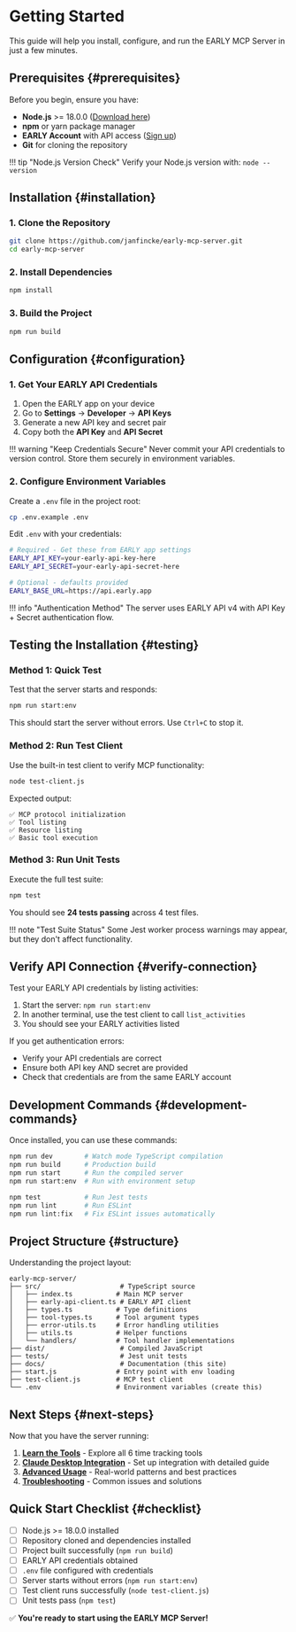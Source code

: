 # Getting Started

This guide will help you install, configure, and run the EARLY MCP Server in just a few minutes.

## Prerequisites {#prerequisites}

Before you begin, ensure you have:

- **Node.js** >= 18.0.0 ([Download here](https://nodejs.org/))
- **npm** or yarn package manager  
- **EARLY Account** with API access ([Sign up](https://early.app/))
- **Git** for cloning the repository

!!! tip "Node.js Version Check"
    Verify your Node.js version with: `node --version`

## Installation {#installation}

### 1. Clone the Repository

```bash
git clone https://github.com/janfincke/early-mcp-server.git
cd early-mcp-server
```

### 2. Install Dependencies

```bash
npm install
```

### 3. Build the Project

```bash
npm run build
```

## Configuration {#configuration}

### 1. Get Your EARLY API Credentials

1. Open the EARLY app on your device
2. Go to **Settings** → **Developer** → **API Keys**  
3. Generate a new API key and secret pair
4. Copy both the **API Key** and **API Secret**

!!! warning "Keep Credentials Secure"
    Never commit your API credentials to version control. Store them securely in environment variables.

### 2. Configure Environment Variables

Create a `.env` file in the project root:

```bash
cp .env.example .env
```

Edit `.env` with your credentials:

```bash title=".env"
# Required - Get these from EARLY app settings
EARLY_API_KEY=your-early-api-key-here
EARLY_API_SECRET=your-early-api-secret-here

# Optional - defaults provided
EARLY_BASE_URL=https://api.early.app
```

!!! info "Authentication Method"
    The server uses EARLY API v4 with API Key + Secret authentication flow.

## Testing the Installation {#testing}

### Method 1: Quick Test

Test that the server starts and responds:

```bash
npm run start:env
```

This should start the server without errors. Use `Ctrl+C` to stop it.

### Method 2: Run Test Client

Use the built-in test client to verify MCP functionality:

```bash
node test-client.js
```

Expected output:
```
✅ MCP protocol initialization
✅ Tool listing  
✅ Resource listing
✅ Basic tool execution
```

### Method 3: Run Unit Tests

Execute the full test suite:

```bash
npm test
```

You should see **24 tests passing** across 4 test files.

!!! note "Test Suite Status"
    Some Jest worker process warnings may appear, but they don't affect functionality.

## Verify API Connection {#verify-connection}

Test your EARLY API credentials by listing activities:

1. Start the server: `npm run start:env`
2. In another terminal, use the test client to call `list_activities`
3. You should see your EARLY activities listed

If you get authentication errors:
- Verify your API credentials are correct
- Ensure both API key AND secret are provided  
- Check that credentials are from the same EARLY account

## Development Commands {#development-commands}

Once installed, you can use these commands:

```bash title="Development Workflow"
npm run dev        # Watch mode TypeScript compilation
npm run build      # Production build
npm run start      # Run the compiled server
npm run start:env  # Run with environment setup
```

```bash title="Code Quality"
npm test           # Run Jest tests
npm run lint       # Run ESLint
npm run lint:fix   # Fix ESLint issues automatically
```

## Project Structure {#structure}

Understanding the project layout:

```
early-mcp-server/
├── src/                    # TypeScript source
│   ├── index.ts           # Main MCP server
│   ├── early-api-client.ts # EARLY API client
│   ├── types.ts           # Type definitions
│   ├── tool-types.ts      # Tool argument types  
│   ├── error-utils.ts     # Error handling utilities
│   ├── utils.ts           # Helper functions
│   └── handlers/          # Tool handler implementations
├── dist/                   # Compiled JavaScript
├── tests/                  # Jest unit tests  
├── docs/                   # Documentation (this site)
├── start.js               # Entry point with env loading
├── test-client.js         # MCP test client
└── .env                   # Environment variables (create this)
```

## Next Steps {#next-steps}

Now that you have the server running:

1. **[Learn the Tools](tools/index.md)** - Explore all 6 time tracking tools
2. **[Claude Desktop Integration](integration.md)** - Set up integration with detailed guide  
3. **[Advanced Usage](usage.md)** - Real-world patterns and best practices
4. **[Troubleshooting](troubleshooting.md)** - Common issues and solutions

## Quick Start Checklist {#checklist}

- [ ] Node.js >= 18.0.0 installed
- [ ] Repository cloned and dependencies installed
- [ ] Project built successfully (`npm run build`)
- [ ] EARLY API credentials obtained
- [ ] `.env` file configured with credentials
- [ ] Server starts without errors (`npm run start:env`)
- [ ] Test client runs successfully (`node test-client.js`)
- [ ] Unit tests pass (`npm test`)

✅ **You're ready to start using the EARLY MCP Server!**